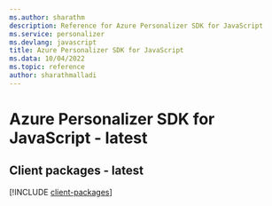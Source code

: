 ```yaml
---
ms.author: sharathm
description: Reference for Azure Personalizer SDK for JavaScript
ms.service: personalizer
ms.devlang: javascript
title: Azure Personalizer SDK for JavaScript
ms.data: 10/04/2022
ms.topic: reference
author: sharathmalladi
---
```

# Azure Personalizer SDK for JavaScript - latest

## Client packages - latest
[!INCLUDE [client-packages](personalizer-client-index.md)]